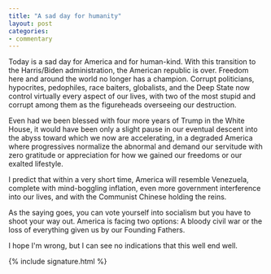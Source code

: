 ```yaml
---
title: "A sad day for humanity"
layout: post
categories:
- commentary
---
```


Today is a sad day for America and for human-kind. With this transition to the Harris/Biden administration, the American republic is over. Freedom here and around the world no longer has a champion. Corrupt politicians, hypocrites, pedophiles, race baiters, globalists, and the Deep State now control virtually every aspect of our lives, with two of the most stupid and corrupt among them as the figureheads overseeing our destruction.

Even had we been blessed with four more years of Trump in the White House, it would have been only a slight pause in our eventual descent into the abyss toward which we now are accelerating, in a degraded America where progressives normalize the abnormal and demand our servitude with zero gratitude or appreciation for how we gained our freedoms or our exalted lifestyle.

I predict that within a very short time, America will resemble Venezuela, complete with mind-boggling inflation, even more government interference into our lives, and with the Communist Chinese holding the reins.

As the saying goes, you can vote yourself into socialism but you have to shoot your way out. America is facing two options: A bloody civil war or the loss of everything given us by our Founding Fathers.

I hope I'm wrong, but I can see no indications that this well end well.

{% include signature.html %}
